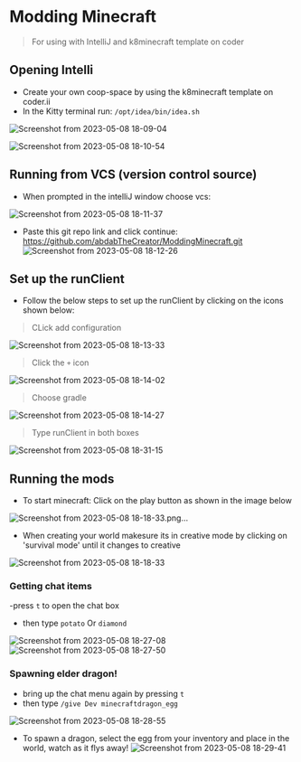 # Modding Minecraft 

> For using with IntelliJ and k8minecraft template on coder

## Opening Intelli
-  Create your own coop-space by using the k8minecraft template on coder.ii
- In the Kitty terminal run: `/opt/idea/bin/idea.sh`

![Screenshot from 2023-05-08 18-09-04](https://user-images.githubusercontent.com/59022024/236748380-b9999a6a-7ce1-4947-b1af-b4548fad37c5.png)

![Screenshot from 2023-05-08 18-10-54](https://user-images.githubusercontent.com/59022024/236748412-3fd3f76d-8e24-4984-8e05-8f947c7f6cba.png)

## Running from VCS (version control source) 
- When prompted in the intelliJ window choose vcs:

![Screenshot from 2023-05-08 18-11-37](https://user-images.githubusercontent.com/59022024/236748446-256a24cb-be95-4092-97cd-17d7c65709fc.png)

- Paste this git repo link and click continue: https://github.com/abdabTheCreator/ModdingMinecraft.git 
![Screenshot from 2023-05-08 18-12-26](https://user-images.githubusercontent.com/59022024/236748494-8399f3a0-07eb-4f1f-a899-839638664be5.png)

## Set up the runClient 
- Follow the below steps to set up the runClient by clicking on the icons shown below:

> CLick add configuration

![Screenshot from 2023-05-08 18-13-33](https://user-images.githubusercontent.com/59022024/236748505-fb151c0f-d68f-42b3-9e92-fa9b45599c60.png)

> Click the `+` icon

![Screenshot from 2023-05-08 18-14-02](https://user-images.githubusercontent.com/59022024/236748517-94c05ee0-275e-4504-8088-8297f3f519c3.png)

> Choose gradle

![Screenshot from 2023-05-08 18-14-27](https://user-images.githubusercontent.com/59022024/236748526-b975d49a-0a8f-4ab9-8f9a-45e5eeb9f1ac.png)

> Type runClient in both boxes

![Screenshot from 2023-05-08 18-31-15](https://user-images.githubusercontent.com/59022024/236754482-99b5218a-3a4b-4ce5-a26b-73ea550c245f.png)

## Running the mods 
- To start minecraft: Click on the play button as shown in the image below

![Screenshot from 2023-05-08 18-18-33.png…](https://user-images.githubusercontent.com/59022024/236751626-395248f6-4ff5-4aa7-b60a-d4116cd32532.png)


- When creating your world makesure its in creative mode by clicking on 'survival mode' until it changes to creative 

![Screenshot from 2023-05-08 18-18-33](https://user-images.githubusercontent.com/59022024/236755602-729c1abb-d8fe-4da2-a3b5-73e991cb108f.png)



### Getting chat items
-press `t` to open the chat box 
- then type `potato` Or `diamond` 

![Screenshot from 2023-05-08 18-27-08](https://user-images.githubusercontent.com/59022024/236753530-7b3b8007-57e9-4a9f-97bc-5c51536f7e37.png)
![Screenshot from 2023-05-08 18-27-50](https://user-images.githubusercontent.com/59022024/236753547-1a908040-1811-406f-b212-7730a0672f6b.png)


### Spawning elder dragon!
- bring up the chat menu again by pressing `t`
- then type `/give Dev minecraftdragon_egg`

![Screenshot from 2023-05-08 18-28-55](https://user-images.githubusercontent.com/59022024/236752357-84da0cb4-98a3-461a-900a-c963eb1228ba.png)

- To spawn a dragon, select the egg from your inventory and place in the world, watch as it flys away!
![Screenshot from 2023-05-08 18-29-41](https://user-images.githubusercontent.com/59022024/236753916-c97e35cc-6363-4c1b-bcfb-10b9f45550c9.png)


